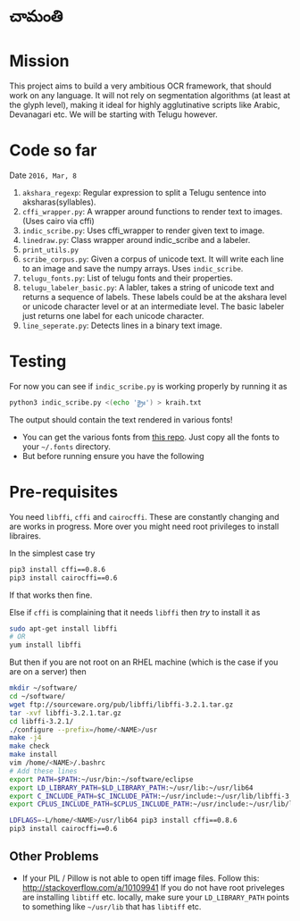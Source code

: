 # చామంతి

# Mission
This project aims to build a very ambitious OCR framework, that should work on any language. It 
will not rely on segmentation algorithms (at least at the glyph level), 
making it ideal for highly agglutinative scripts like Arabic, Devanagari etc. We will be starting
 with Telugu however. 

# Code so far
Date `2016, Mar, 8`

1. `akshara_regexp`:  Regular expression to split a Telugu sentence into aksharas(syllables).
2. `cffi_wrapper.py`: A wrapper around functions to render text to images. (Uses cairo via cffi)
3. `indic_scribe.py`: Uses cffi_wrapper to render given text to image.
4. `linedraw.py`: Class wrapper around indic_scribe and a labeler.
5. `print_utils.py`
6. `scribe_corpus.py`: Given a corpus of unicode text. It will write each line to an image and 
save the numpy arrays. Uses `indic_scribe`.
7. `telugu_fonts.py`: List of telugu fonts and their properties.
8. `telugu_labeler_basic.py`: A labler, takes a string of unicode text and returns a sequence of 
labels. These labels could be at the akshara level or unicode character level or at an intermediate 
level. The basic labeler just returns one label for each unicode character.
9. `line_seperate.py`: Detects lines in a binary text image.

# Testing
For now you can see if `indic_scribe.py` is working properly by running it as 
```sh
python3 indic_scribe.py <(echo 'క్రైః') > kraih.txt
```
The output should contain the text rendered in various fonts! 
* You can get the various fonts from [this repo](https://github.com/TeluguOCR/Fonts). Just copy all the fonts to your `~/.fonts` directory. 
* But before running ensure you have the following 

# Pre-requisites
You need `libffi`, `cffi` and `cairocffi`. These are constantly changing and are works in 
progress. More over you might need root privileges to install libraires.

In the simplest case try
```sh
pip3 install cffi==0.8.6
pip3 install cairocffi==0.6
```
If that works then fine.

Else if `cffi` is complaining that it needs `libffi` then *try* to install it as  
```sh
sudo apt-get install libffi
# OR
yum install libffi
```

But then if you are not root on an RHEL machine (which is the case if you are on a server) then

```sh
mkdir ~/software/
cd ~/software/
wget ftp://sourceware.org/pub/libffi/libffi-3.2.1.tar.gz
tar -xvf libffi-3.2.1.tar.gz 
cd libffi-3.2.1/
./configure --prefix=/home/<NAME>/usr 
make -j4
make check
make install
vim /home/<NAME>/.bashrc 
# Add these lines
export PATH=$PATH:~/usr/bin:~/software/eclipse
export LD_LIBRARY_PATH=$LD_LIBRARY_PATH:~/usr/lib:~/usr/lib64
export C_INCLUDE_PATH=$C_INCLUDE_PATH:~/usr/include:~/usr/lib/libffi-3.2.1/include
export CPLUS_INCLUDE_PATH=$CPLUS_INCLUDE_PATH:~/usr/include:~/usr/lib/libffi-3.2.1/include

LDFLAGS=-L/home/<NAME>/usr/lib64 pip3 install cffi==0.8.6
pip3 install cairocffi==0.6
```

## Other Problems
* If your PIL / Pillow is not able to open tiff image files.
Follow this: http://stackoverflow.com/a/10109941
If you do not have root priveleges are installing `libtiff` etc. locally, 
make sure your `LD_LIBRARY_PATH` points to something like `~/usr/lib` that has `libtiff` etc.
